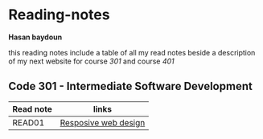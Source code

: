 # Reading-notes
**Hasan baydoun**

this reading notes include a table of all my read notes beside a description of my next website for course *301* and course *401*
## Code 301 - Intermediate Software Development
| Read note | links |
|-----------|-------|
|   READ01    | [Resposive web design](read01.md) |